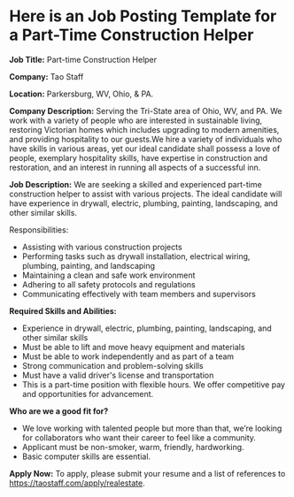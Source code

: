 # Here is an Job Posting Template for a Part-Time Construction Helper

**Job Title:** Part-time Construction Helper

**Company:** Tao Staff

**Location:** Parkersburg, WV, Ohio, & PA.

**Company Description:**
Serving the Tri-State area of Ohio, WV, and PA. We work with a variety of people who are interested in sustainable living, restoring Victorian homes which includes upgrading to modern amenities, and providing hospitality to our guests.We hire a variety of individuals who have skills in various areas, yet our ideal candidate shall possess a love of people, exemplary hospitality skills, have expertise in construction and restoration, and an interest in running all aspects of a successful inn.

**Job Description:**
We are seeking a skilled and experienced part-time construction helper to assist with various projects. The ideal candidate will have experience in drywall, electric, plumbing, painting, landscaping, and other similar skills.

Responsibilities:

- Assisting with various construction projects
- Performing tasks such as drywall installation, electrical wiring, plumbing, painting, and landscaping
- Maintaining a clean and safe work environment
- Adhering to all safety protocols and regulations
- Communicating effectively with team members and supervisors

**Required Skills and Abilities:**

- Experience in drywall, electric, plumbing, painting, landscaping, and other similar skills
- Must be able to lift and move heavy equipment and materials
- Must be able to work independently and as part of a team
- Strong communication and problem-solving skills
- Must have a valid driver's license and transportation
- This is a part-time position with flexible hours. We offer competitive pay and opportunities for advancement.

**Who are we a good fit for?**
- We love working with talented people but more than that, we’re looking for collaborators who want their career to feel like a community.
- Applicant must be non-smoker, warm, friendly, hardworking.
- Basic computer skills are essential.

**Apply Now:**
To apply, please submit your resume and a list of references to https://taostaff.com/apply/realestate. 
